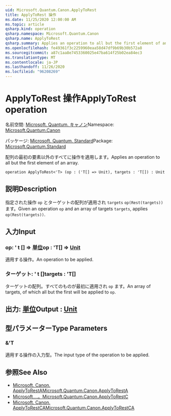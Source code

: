 ```yaml
---
uid: Microsoft.Quantum.Canon.ApplyToRest
title: ApplyToRest 操作
ms.date: 11/25/2020 12:00:00 AM
ms.topic: article
qsharp.kind: operation
qsharp.namespace: Microsoft.Quantum.Canon
qsharp.name: ApplyToRest
qsharp.summary: Applies an operation to all but the first element of an array.
ms.openlocfilehash: fe49361f3c2259960eaa58d47df9b69b30b572a8
ms.sourcegitcommit: a87c1aa8e7453360025e47ba614f25b02ea84ec3
ms.translationtype: MT
ms.contentlocale: ja-JP
ms.lasthandoff: 11/26/2020
ms.locfileid: "96208269"
---
```

# <a name="applytorest-operation"></a><span data-ttu-id="9d2f7-102">ApplyToRest 操作</span><span class="sxs-lookup"><span data-stu-id="9d2f7-102">ApplyToRest operation</span></span>

<span data-ttu-id="9d2f7-103">名前空間: [Microsoft. Quantum. キャノン](xref:Microsoft.Quantum.Canon)</span><span class="sxs-lookup"><span data-stu-id="9d2f7-103">Namespace: [Microsoft.Quantum.Canon](xref:Microsoft.Quantum.Canon)</span></span>

<span data-ttu-id="9d2f7-104">パッケージ: [Microsoft. Quantum. Standard](https://nuget.org/packages/Microsoft.Quantum.Standard)</span><span class="sxs-lookup"><span data-stu-id="9d2f7-104">Package: [Microsoft.Quantum.Standard](https://nuget.org/packages/Microsoft.Quantum.Standard)</span></span>


<span data-ttu-id="9d2f7-105">配列の最初の要素以外のすべてに操作を適用します。</span><span class="sxs-lookup"><span data-stu-id="9d2f7-105">Applies an operation to all but the first element of an array.</span></span>

```qsharp
operation ApplyToRest<'T> (op : ('T[] => Unit), targets : 'T[]) : Unit
```


## <a name="description"></a><span data-ttu-id="9d2f7-106">説明</span><span class="sxs-lookup"><span data-stu-id="9d2f7-106">Description</span></span>

<span data-ttu-id="9d2f7-107">指定された操作 `op` とターゲットの配列が適用され `targets` `op(Rest(targets))` ます。</span><span class="sxs-lookup"><span data-stu-id="9d2f7-107">Given an operation `op` and an array of targets `targets`, applies `op(Rest(targets))`.</span></span>

## <a name="input"></a><span data-ttu-id="9d2f7-108">入力</span><span class="sxs-lookup"><span data-stu-id="9d2f7-108">Input</span></span>

### <a name="op--t--unit"></a><span data-ttu-id="9d2f7-109">op: ' t [] => [単位](xref:microsoft.quantum.lang-ref.unit)</span><span class="sxs-lookup"><span data-stu-id="9d2f7-109">op : 'T[] => [Unit](xref:microsoft.quantum.lang-ref.unit)</span></span> 

<span data-ttu-id="9d2f7-110">適用する操作。</span><span class="sxs-lookup"><span data-stu-id="9d2f7-110">An operation to be applied.</span></span>


### <a name="targets--t"></a><span data-ttu-id="9d2f7-111">ターゲット: ' t []</span><span class="sxs-lookup"><span data-stu-id="9d2f7-111">targets : 'T[]</span></span>

<span data-ttu-id="9d2f7-112">ターゲットの配列。すべてのものが最初に適用され `op` ます。</span><span class="sxs-lookup"><span data-stu-id="9d2f7-112">An array of targets, of which all but the first will be applied to `op`.</span></span>



## <a name="output--unit"></a><span data-ttu-id="9d2f7-113">出力: [単位](xref:microsoft.quantum.lang-ref.unit)</span><span class="sxs-lookup"><span data-stu-id="9d2f7-113">Output : [Unit](xref:microsoft.quantum.lang-ref.unit)</span></span>



## <a name="type-parameters"></a><span data-ttu-id="9d2f7-114">型パラメーター</span><span class="sxs-lookup"><span data-stu-id="9d2f7-114">Type Parameters</span></span>

### <a name="t"></a><span data-ttu-id="9d2f7-115">&</span><span class="sxs-lookup"><span data-stu-id="9d2f7-115">'T</span></span>

<span data-ttu-id="9d2f7-116">適用する操作の入力型。</span><span class="sxs-lookup"><span data-stu-id="9d2f7-116">The input type of the operation to be applied.</span></span>

## <a name="see-also"></a><span data-ttu-id="9d2f7-117">参照</span><span class="sxs-lookup"><span data-stu-id="9d2f7-117">See Also</span></span>

- [<span data-ttu-id="9d2f7-118">Microsoft. Canon. ApplyToRestA</span><span class="sxs-lookup"><span data-stu-id="9d2f7-118">Microsoft.Quantum.Canon.ApplyToRestA</span></span>](xref:Microsoft.Quantum.Canon.ApplyToRestA)
- [<span data-ttu-id="9d2f7-119">Microsoft....。</span><span class="sxs-lookup"><span data-stu-id="9d2f7-119">Microsoft.Quantum.Canon.ApplyToRestC</span></span>](xref:Microsoft.Quantum.Canon.ApplyToRestC)
- [<span data-ttu-id="9d2f7-120">Microsoft. Canon. ApplyToRestCA</span><span class="sxs-lookup"><span data-stu-id="9d2f7-120">Microsoft.Quantum.Canon.ApplyToRestCA</span></span>](xref:Microsoft.Quantum.Canon.ApplyToRestCA)